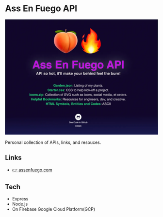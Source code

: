 # Ass En Fuego API
[![Screen Shot](/public/images/meta/readme.webp)](https://assenfuego.com/)

Personal collection of APIs, links, and resouces. 

## Links
* [👉 assenfuego.com](https://assenfuego.com/)

## Tech
* Express
* Node.js
* On Firebase Google Cloud Platform(GCP)
